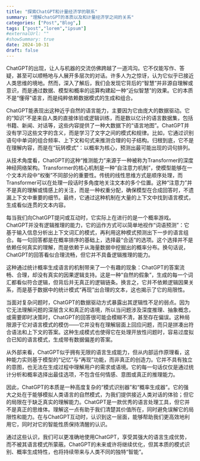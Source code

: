```yaml
---
title: "探索ChatGPT和计量经济学的联系"
summary: "理解chatGPT的本质以及和计量经济学之间的关系"
categories: ["Post","Blog",]
tags: ["post","lorem","ipsum"]
#externalUrl: ""
#showSummary: true
date: 2024-10-31
draft: false
---
```


ChatGPT的出现，让人与机器的交流仿佛跨越了一道鸿沟。它不仅能写作、答疑，甚至可以顺畅地与人展开多层次的对话。许多人为之惊讶，认为它似乎已接近人类思维的境地。然而，深入了解后，我们会发现它背后的“智慧”并非源自理解或意识，而是通过数据、模型和概率的运算构建起一种“近似智慧”的效果。它的本质不是“懂得”语言，而是纯粹依赖数据模式的生成和组合。

ChatGPT能表现出这种近乎自然的语言能力，主要因为它由庞大的数据驱动。它的“知识”不是来自人类的直接体验或逻辑训练，而是数以亿计的语言数据集，包括书籍、新闻、对话等，这些内容提供了一种大数据下的“语言地图”。ChatGPT并没有学习这些文字的含义，而是学习了文字之间的模式和规律。比如，它通过识别语句中单词的组合频率、上下文和句式来推测合理的句子结构。归根到底，它不是在理解内容，而是在“玩转模式”：以概率为核心，预测出最可能出现的词句排列。

从技术角度看，ChatGPT的这种“推测能力”来源于一种被称为Transformer的深度神经网络架构。Transformer的核心机制是一种“自注意力机制”，使模型能够在一个文本片段中“权衡”不同部分的重要性。传统的线性思维方式是顺序处理，而Transformer可以在处理一段话时多角度地关注文本的多个位置。这种“注意力”并不是真的理解或情感上的关注，而是一种权重分配，确保模型在合成回答时，不遗漏上下文中重要的细节。最终，它通过这种机制在大量的上下文中找到语言模式，生成看似连贯的文本内容。

每当我们向ChatGPT提问或互动时，它实际上在进行的是一个概率游戏。ChatGPT并没有逻辑推理的能力，它的运作方式可以简单地视作“词语预测”：它基于输入信息分析出上下文词汇的模式，再利用这种模式预测出下一步的语言组合。每一句回答都是在概率排序的基础上，选择最“合适”的选项。这个选择并不是依赖任何真实的理解，而是依赖于从海量数据中挖掘出的概率分布。换句话说，ChatGPT的回答看似合理流畅，但它并不具备逻辑推理的能力。

这种通过统计概率生成语言的机制带来了一个有趣的现象：ChatGPT的答案流畅、合理，却没有真实的因果逻辑支持。这是一种“自然的假象”，生成的每一个词汇都看似符合逻辑，但背后并无真正的逻辑链条。换言之，它并不依赖逻辑因果关系，而是基于数据中的统计模式“再现”出合理的文本，这也揭示了它的局限性。

当面对复杂问题时，ChatGPT的数据驱动方式暴露出其逻辑性不足的弱点。因为它无法理解问题的深层含义和真正的语境，所以当问题涉及深度推理、抽象概念，或需要即时决策时，ChatGPT的回答很可能会模糊不清，甚至存在偏误。这种局限源于它对语言模式的模仿——它并没有在理解层面上回应问题，而只是拼凑出符合语法和上下文的答案。这种生成模式也使得它在处理开放性问题时，容易过度拟合已知的语言模式，生成带有数据偏差的答案。

从外部来看，ChatGPT似乎拥有无限的语言生成能力，但从内部运作原理看，这种能力实则基于模型的“记忆”与“再现”功能，而非真正的创造力。它并不具有独立的意图，也无法在生成过程中理解用户的需求或语境。它的每一句话仅仅是通过统计分析和概率选择出最佳选项，不包含任何情感、意图或真正的推理能力。

因此，ChatGPT的本质是一种高度复杂的“模式识别器”和“概率生成器”。它的强大之处在于能够模拟人类语言的自然模式，为我们提供接近人类对话的体验；但它的局限在于缺乏真实的理解能力。ChatGPT是一款优秀的语言处理工具，但它并不是真正的思维体。理解这一点有助于我们清楚其价值所在，同时避免误解它的局限性和能力。在与ChatGPT互动时，认识到这一层面，能够帮助我们更高效地利用它，同时对它的智能性质保持清醒的认识。

通过这些认识，我们可以更准确地使用ChatGPT，享受其强大的语言生成优势，而不被其语言模式所蒙蔽。ChatGPT的未来或许将继续优化，但其本质的模式识别、概率生成特性，也将持续带来与人类不同的独特“智能”。
